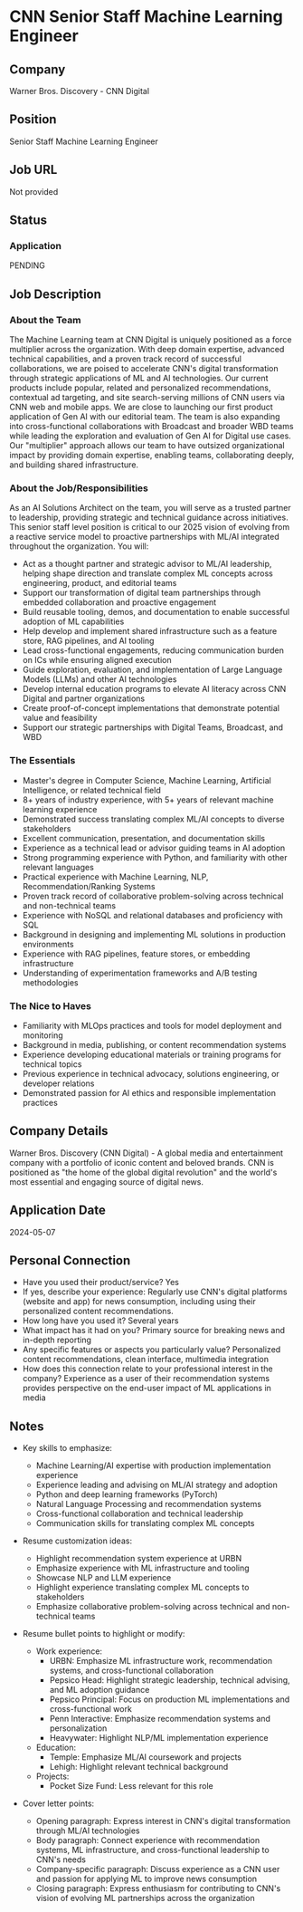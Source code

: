 # CNN Senior Staff Machine Learning Engineer

## Company
Warner Bros. Discovery - CNN Digital

## Position
Senior Staff Machine Learning Engineer

## Job URL
Not provided

## Status
### Application
PENDING

## Job Description
### About the Team
The Machine Learning team at CNN Digital is uniquely positioned as a force multiplier across the organization. With deep domain expertise, advanced technical capabilities, and a proven track record of successful collaborations, we are poised to accelerate CNN's digital transformation through strategic applications of ML and AI technologies. Our current products include popular, related and personalized recommendations, contextual ad targeting, and site search-serving millions of CNN users via CNN web and mobile apps. We are close to launching our first product application of Gen AI with our editorial team. The team is also expanding into cross-functional collaborations with Broadcast and broader WBD teams while leading the exploration and evaluation of Gen AI for Digital use cases. Our "multiplier" approach allows our team to have outsized organizational impact by providing domain expertise, enabling teams, collaborating deeply, and building shared infrastructure.

### About the Job/Responsibilities
As an AI Solutions Architect on the team, you will serve as a trusted partner to leadership, providing strategic and technical guidance across initiatives. This senior staff level position is critical to our 2025 vision of evolving from a reactive service model to proactive partnerships with ML/AI integrated throughout the organization. You will:

- Act as a thought partner and strategic advisor to ML/AI leadership, helping shape direction and translate complex ML concepts across engineering, product, and editorial teams
- Support our transformation of digital team partnerships through embedded collaboration and proactive engagement
- Build reusable tooling, demos, and documentation to enable successful adoption of ML capabilities
- Help develop and implement shared infrastructure such as a feature store, RAG pipelines, and AI tooling
- Lead cross-functional engagements, reducing communication burden on ICs while ensuring aligned execution
- Guide exploration, evaluation, and implementation of Large Language Models (LLMs) and other AI technologies
- Develop internal education programs to elevate AI literacy across CNN Digital and partner organizations
- Create proof-of-concept implementations that demonstrate potential value and feasibility
- Support our strategic partnerships with Digital Teams, Broadcast, and WBD

### The Essentials
- Master's degree in Computer Science, Machine Learning, Artificial Intelligence, or related technical field
- 8+ years of industry experience, with 5+ years of relevant machine learning experience
- Demonstrated success translating complex ML/AI concepts to diverse stakeholders
- Excellent communication, presentation, and documentation skills
- Experience as a technical lead or advisor guiding teams in AI adoption
- Strong programming experience with Python, and familiarity with other relevant languages
- Practical experience with Machine Learning, NLP, Recommendation/Ranking Systems
- Proven track record of collaborative problem-solving across technical and non-technical teams
- Experience with NoSQL and relational databases and proficiency with SQL
- Background in designing and implementing ML solutions in production environments
- Experience with RAG pipelines, feature stores, or embedding infrastructure
- Understanding of experimentation frameworks and A/B testing methodologies

### The Nice to Haves
- Familiarity with MLOps practices and tools for model deployment and monitoring
- Background in media, publishing, or content recommendation systems
- Experience developing educational materials or training programs for technical topics
- Previous experience in technical advocacy, solutions engineering, or developer relations
- Demonstrated passion for AI ethics and responsible implementation practices

## Company Details
Warner Bros. Discovery (CNN Digital) - A global media and entertainment company with a portfolio of iconic content and beloved brands. CNN is positioned as "the home of the global digital revolution" and the world's most essential and engaging source of digital news.

## Application Date
2024-05-07

## Personal Connection
- Have you used their product/service? Yes
- If yes, describe your experience: Regularly use CNN's digital platforms (website and app) for news consumption, including using their personalized content recommendations.
- How long have you used it? Several years
- What impact has it had on you? Primary source for breaking news and in-depth reporting
- Any specific features or aspects you particularly value? Personalized content recommendations, clean interface, multimedia integration
- How does this connection relate to your professional interest in the company? Experience as a user of their recommendation systems provides perspective on the end-user impact of ML applications in media

## Notes
- Key skills to emphasize:
  - Machine Learning/AI expertise with production implementation experience
  - Experience leading and advising on ML/AI strategy and adoption
  - Python and deep learning frameworks (PyTorch)
  - Natural Language Processing and recommendation systems
  - Cross-functional collaboration and technical leadership
  - Communication skills for translating complex ML concepts

- Resume customization ideas:
  - Highlight recommendation system experience at URBN
  - Emphasize experience with ML infrastructure and tooling
  - Showcase NLP and LLM experience
  - Highlight experience translating complex ML concepts to stakeholders
  - Emphasize collaborative problem-solving across technical and non-technical teams

- Resume bullet points to highlight or modify:
  - Work experience:
    - URBN: Emphasize ML infrastructure work, recommendation systems, and cross-functional collaboration
    - Pepsico Head: Highlight strategic leadership, technical advising, and ML adoption guidance
    - Pepsico Principal: Focus on production ML implementations and cross-functional work
    - Penn Interactive: Emphasize recommendation systems and personalization
    - Heavywater: Highlight NLP/ML implementation experience
  - Education:
    - Temple: Emphasize ML/AI coursework and projects
    - Lehigh: Highlight relevant technical background
  - Projects:
    - Pocket Size Fund: Less relevant for this role

- Cover letter points:
  - Opening paragraph: Express interest in CNN's digital transformation through ML/AI technologies
  - Body paragraph: Connect experience with recommendation systems, ML infrastructure, and cross-functional leadership to CNN's needs
  - Company-specific paragraph: Discuss experience as a CNN user and passion for applying ML to improve news consumption
  - Closing paragraph: Express enthusiasm for contributing to CNN's vision of evolving ML partnerships across the organization